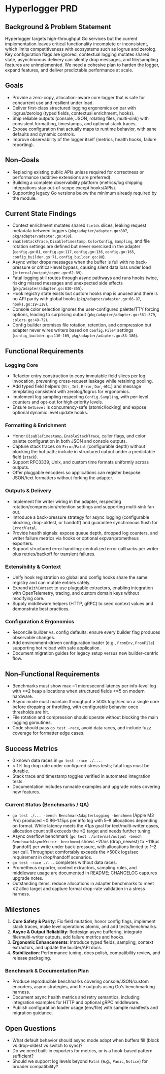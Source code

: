 # Hyperlogger PRD

## Background & Problem Statement

Hyperlogger targets high-throughput Go services but the current implementation leaves critical functionality incomplete or inconsistent, which limits competitiveness with ecosystems such as logrus and zerolog. Key configuration flags are ignored, contextual logging mutates shared state, asynchronous delivery can silently drop messages, and file/sampling features are unimplemented. We need a cohesive plan to harden the logger, expand features, and deliver predictable performance at scale.

## Goals

- Provide a zero-copy, allocation-aware core logger that is safe for concurrent use and resilient under load.
- Deliver first-class structured logging ergonomics on par with logrus/zerolog (typed fields, contextual enrichment, hooks).
- Ship reliable outputs (console, JSON, rotating files, multi-sink) with consistent formatting, timestamps, and optional stack traces.
- Expose configuration that actually maps to runtime behavior, with sane defaults and dynamic controls.
- Improve observability of the logger itself (metrics, health hooks, failure reporting).

## Non-Goals

- Replacing existing public APIs unless required for correctness or performance (additive extensions are preferred).
- Building a complete observability platform (metrics/log shipping integrations stay out-of-scope except hooks/APIs).
- Supporting legacy Go versions below the minimum already required by the module.

## Current State Findings

- Context enrichment mutates shared `fields` slices, leaking request metadata between loggers (`pkg/adapter/adapter.go:807`, `pkg/adapter/adapter.go:458`).
- `EnableStackTrace`, `DisableTimestamp`, `ColorConfig`, `Sampling`, and file rotation settings are defined but never exercised in the adapter (`config.go:81`, `config.go:117`, `config.go:136`, `config.go:165`, `config_builder.go:71`, `config_builder.go:88`).
- Async writer drops messages when the buffer is full with no back-pressure or critical-level bypass, causing silent data loss under load (`internal/output/async.go:62-89`).
- Fatal logging still routes through async pathways and runs hooks twice, risking missed messages and unexpected side effects (`pkg/adapter/adapter.go:830-855`).
- Hook registry state exists but custom hooks map is unused and there is no API parity with global hooks (`pkg/adapter/adapter.go:66-87`, `hooks.go:19-118`).
- Console color selection ignores the user-configured palette/TTY forcing options, leading to surprising output (`pkg/adapter/adapter.go:361-379`, `colors.go:49-72`).
- Config builder promises file rotation, retention, and compression but adapter never wires writers based on `Config.File*` settings (`config_builder.go:110-165`, `pkg/adapter/adapter.go:83-180`).

## Functional Requirements

### Logging Core

- Refactor entry construction to copy immutable field slices per log invocation, preventing cross-request leakage while retaining pooling.
- Add typed field helpers (`Str`, `Int`, `Error`, `Dur`, etc.) and message templating consistent with zerolog/logrus for ergonomics.
- Implement log sampling respecting `Config.Sampling`, with per-level counters and opt-out for high-priority levels.
- Ensure `SetLevel` is concurrency-safe (atomic/locking) and expose optional dynamic level update hooks.

### Formatting & Enrichment

- Honor `DisableTimestamp`, `EnableStackTrace`, caller flags, and color palette configuration in both JSON and console outputs.
- Capture stack traces on `Error`/`Fatal` (configurable depth) without blocking the hot path; include in structured output under a predictable field (`stack`).
- Support RFC3339, Unix, and custom time formats uniformly across outputs.
- Offer pluggable encoders so applications can register bespoke JSON/text formatters without forking the adapter.

### Outputs & Delivery

- Implement file writer wiring in the adapter, respecting rotation/compression/retention settings and supporting multi-sink fan out.
- Introduce a back-pressure strategy for async logging (configurable blocking, drop-oldest, or handoff) and guarantee synchronous flush for `Error`/`Fatal`.
- Provide health signals: expose queue depth, dropped log counters, and writer failure metrics via hooks or optional expvar/prometheus exporters.
- Support structured error handling: centralized error callbacks per writer plus retries/backoff for transient failures.

### Extensibility & Context

- Unify hook registration so global and config hooks share the same registry and can mutate entries safely.
- Expand `WithContext` to use pluggable extractors, enabling integration with OpenTelemetry, tracing, and custom domain keys without modifying core.
- Supply middleware helpers (HTTP, gRPC) to seed context values and demonstrate best practices.

### Configuration & Ergonomics

- Reconcile builder vs. config defaults; ensure every builder flag produces observable changes.
- Add environment-driven configuration loader (e.g., `FromEnv`, `FromFile`) supporting hot reload with safe application.
- Document migration guides for legacy setup versus new builder-centric flow.

## Non-Functional Requirements

- Benchmarks must show max ~1 microsecond latency per info-level log with <=2 heap allocations when structured fields <=5 on modern hardware.
- Async mode must maintain throughput ≥ 500k logs/sec on a single core before dropping or throttling, with configurable behavior once thresholds are hit.
- File rotation and compression should operate without blocking the main logging goroutines.
- Code should pass `go test -race`, avoid data races, and include fuzz coverage for formatter edge cases.

## Success Metrics

- 0 known data races in `go test -race ./...`.
- < 1% log drop rate under configured stress tests; fatal logs must be durable.
- Stack trace and timestamp toggles verified in automated integration tests.
- Documentation includes runnable examples and upgrade notes covering new features.

### Current Status (Benchmarks / QA)

- `go test ./... -bench BenchmarkAdapterLogging -benchmem` (Apple M3 Pro) produced ~0.86–1.15µs per info log with 5–8 allocations depending on format. While latency meets the ≤1µs goal for text/multi-writer cases, allocation count still exceeds the ≤2 target and needs further tuning.
- Async overflow benchmark (`go test ./internal/output -bench BenchmarkAsyncWriter -benchmem`) shows ~20ns (drop_newest) to ~118µs (handoff) per write under back-pressure, with allocations limited to 1–2 per call. Throughput comfortably exceeds the ≥500k logs/sec requirement in drop/handoff scenarios.
- `go test -race ./...` completes without data races.
- Prometheus exporter, context extractors, sampling rules, and middleware usage are documented in README; CHANGELOG captures upgrade notes.
- Outstanding items: reduce allocations in adapter benchmarks to meet ≤2 alloc target and capture formal drop-rate validation in a stress harness.

## Milestones

1. **Core Safety & Parity**: Fix field mutation, honor config flags, implement stack traces, make level operations atomic, and add tests/benchmarks.
1. **Async & Output Reliability**: Redesign async buffering, integrate file/multi-writer outputs, add failure metrics and hooks.
1. **Ergonomic Enhancements**: Introduce typed fields, sampling, context extractors, and update the builder/API docs.
1. **Stabilization**: Performance tuning, docs polish, compatibility review, and release packaging.

### Benchmark & Documentation Plan

- Produce reproducible benchmarks covering console/JSON/custom encoders, async strategies, and file outputs using Go's benchmarking harness.
- Document async health metrics and retry semantics, including integration examples for HTTP and optional gRPC middleware.
- Publish configuration loader usage (env/file) with sample manifests and migration guidance.

## Open Questions

- What default behavior should async mode adopt when buffers fill (block vs drop-oldest vs switch to sync)?
- Do we need built-in exporters for metrics, or is a hook-based pattern sufficient?
- Should we support log levels beyond `Fatal` (e.g., `Panic`, `Notice`) for broader compatibility?

